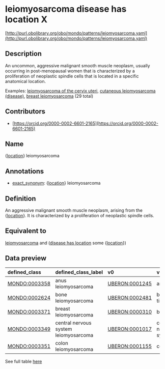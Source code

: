 # leiomyosarcoma disease has location X 

[http://purl.obolibrary.org/obo/mondo/patterns/leiomyosarcoma.yaml](http://purl.obolibrary.org/obo/mondo/patterns/leiomyosarcoma.yaml)
## Description 

An uncommon, aggressive malignant smooth muscle neoplasm, usually occurring in post-menopausal women that is characterized by a proliferation of neoplastic spindle cells that is located in a specific anatomical location.

Examples: [leiomyosarcoma of the cervix uteri](http://purl.obolibrary.org/obo/MONDO_0016283), [cutaneous leiomyosarcoma (disease)](http://purl.obolibrary.org/obo/MONDO_0003362), [breast leiomyosarcoma](http://purl.obolibrary.org/obo/MONDO_0003371) (29 total)
## Contributors 
* [https://orcid.org/0000-0002-6601-2165](https://orcid.org/0000-0002-6601-2165) 
## Name 

{[location](http://www.w3.org/2002/07/owl#Thing)} leiomyosarcoma

## Annotations 

* [exact_synonym](http://www.geneontology.org/formats/oboInOwl#hasExactSynonym): {[location](http://www.w3.org/2002/07/owl#Thing)} leiomyosarcoma

## Definition 

An aggressive malignant smooth muscle neoplasm, arising from the {[location](http://www.w3.org/2002/07/owl#Thing)}. It is characterized by a proliferation of neoplastic spindle cells.

## Equivalent to 

[leiomyosarcoma](http://purl.obolibrary.org/obo/MONDO_0005058) and ([disease has location](http://purl.obolibrary.org/obo/RO_0004026) some {[location](http://www.w3.org/2002/07/owl#Thing)})

## Data preview 
| defined_class                                | defined_class_label                   | v0                                            | v0_label               |
|:---------------------------------------------|:--------------------------------------|:----------------------------------------------|:-----------------------|
| [MONDO:0003358](http://purl.obolibrary.org/obo/MONDO_0003358) | anus leiomyosarcoma                   | [UBERON:0001245](http://purl.obolibrary.org/obo/UBERON_0001245) | anus                   |
| [MONDO:0002624](http://purl.obolibrary.org/obo/MONDO_0002624) | bone leiomyosarcoma                   | [UBERON:0002481](http://purl.obolibrary.org/obo/UBERON_0002481) | bone tissue            |
| [MONDO:0003371](http://purl.obolibrary.org/obo/MONDO_0003371) | breast leiomyosarcoma                 | [UBERON:0000310](http://purl.obolibrary.org/obo/UBERON_0000310) | breast                 |
| [MONDO:0003349](http://purl.obolibrary.org/obo/MONDO_0003349) | central nervous system leiomyosarcoma | [UBERON:0001017](http://purl.obolibrary.org/obo/UBERON_0001017) | central nervous system |
| [MONDO:0003351](http://purl.obolibrary.org/obo/MONDO_0003351) | colon leiomyosarcoma                  | [UBERON:0001155](http://purl.obolibrary.org/obo/UBERON_0001155) | colon                  |

See full table [here](https://github.com/monarch-initiative/mondo/blob/master/src/patterns/data/matches/leiomyosarcoma.tsv) 
